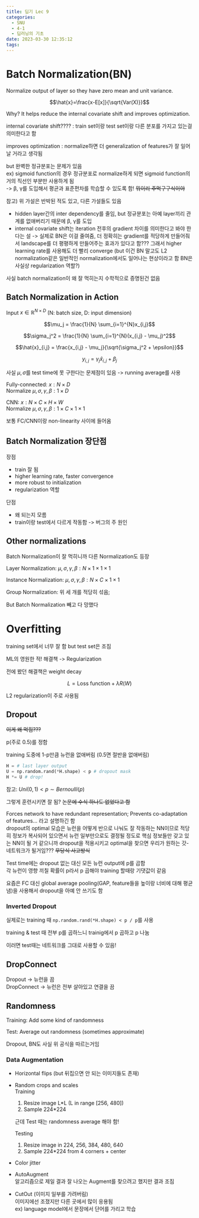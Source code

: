 ```yaml
---
title: 딥기 Lec 9
categories:
  - SNU
  - 4-1
  - 딥러닝의 기초
date: 2023-03-30 12:35:12
tags:
---
```


# Batch Normalization(BN)

Normalize output of layer so they have zero mean and unit variance.

$$\hat{x}=\frac{x-E[x]}{\sqrt{Var(X)}}$$

Why? It helps reduce the internal covariate shift and improves
optimization.

internal covariate shift????
: train set이랑 test set이랑 다른 분포를 가지고 있는걸 의미한다고 함

improves optimization
: normalize하면 더 generalization of features가 잘 일어날 거라고 생각됨

but 완벽한 정규분포는 문제가 있음  
ex) sigmoid function의 경우 정규분포로 normalize하게 되면 sigmoid function의 거의 직선인 부분만 사용하게 됨  
-> β, γ를 도입해서 평균과 표준편차를 학습할 수 있도록 함! ~~뭐이리 주먹구구식이야~~

참고) 위 가설은 반박된 적도 있고, 다른 가설들도 있음

- hidden layer간의 inter dependency를 줄임, but 정규분포는 아예 layer끼리 관계를 없애버리기 때문에 β, γ를 도입
- internal covariate shift는 iteration 전후의 gradient 차이를 의미한다고 봐야 한다는 설 -> 실제로 BN은 이걸 줄여줌, 더 정확히는 gradient를 적당하게 만들어줘서 landscape를 더 평평하게 만들어주는 효과가 있다고 함??? 그래서 higher learning rate를 사용해도 더 빨리 converge (but 이건 BN 말고도 L2 normalization같은 일반적인 normalization에서도 일어나는 현상이라고 함 BN은 사실상 regularization 역할?)

사실 batch normalization이 왜 잘 먹히는지 수학적으로 증명된건 없음

## Batch Normalization in Action

Input $x \in \mathbb{R}^{N \times D}$ (N: batch size, D: input dimension)

$$\mu_j = \frac{1}{N} \sum_{i=1}^{N}x_{i,j}$$

$$\sigma_j^2 = \frac{1}{N} \sum_{i=1}^{N}(x_{i,j} - \mu_j)^2$$

$$\hat{x}_{i,j} = \frac{x_{i,j} - \mu_j}{\sqrt{\sigma_j^2 + \epsilon}}$$

$$y_{i,j} = \gamma_j \hat{x}_{i,j} + \beta_j$$

사실 $\mu, \sigma$를 test time에 못 구한다는 문제점이 있음 -> running average를 사용

Fully-connected: $x: N \times D$  
Normalize $\mu, \sigma, \gamma, \beta: 1 \times D$

CNN: $x: N \times C \times H \times W$  
Normalize $\mu, \sigma, \gamma, \beta: 1 \times C \times 1 \times 1$

보통 FC/CNN이랑 non-linearity 사이에 들어옴

## Batch Normalization 장단점

장점

- train 잘 됨
- higher learning rate, faster convergence
- more robust to initialization
- regularization 역할

단점

- 왜 되는지 모름
- train이랑 test에서 다르게 작동함 -> 버그의 주 원인

## Other normalizations

Batch Normalization이 잘 먹히니까 다른 Normalization도 등장

Layer Normalization: $\mu, \sigma, \gamma, \beta: N \times 1 \times 1 \times 1$

Instance Normalization: $\mu, \sigma, \gamma, \beta: N \times C \times 1 \times 1$

Group Normalization: 위 세 개를 적당히 섞음;

But Batch Normalization 빼고 다 망했다

# Overfitting

training set에서 너무 잘 함 but test set은 조짐

ML의 영원한 적! 해결책 -> Regularization

전에 봤던 해결책은 weight decay

$$L = \text{Loss function} + \lambda R(W)$$

L2 regularization이 주로 사용됨

## Dropout

~~이게 왜 먹힘???~~

p(주로 0.5)를 정함

training 도중에 1-p만큼 뉴런을 없애버림 (0.5면 절반을 없애버림)

```python
H = # last layer output
U = np.random.rand(*H.shape) < p # dropout mask
H *= U # drop!
```

참고: $Uni(0,1) < p \sim Bernoulli(p)$

그렇게 훈련시키면 잘 됨? ~~논문에 수식 하나도 없었다고 함~~

Forces network to have redundant representation; Prevents co-adaptation of features... 라고 설명하긴 함  
dropout의 optimal 모습은 뉴런을 어떻게 반으로 나눠도 잘 작동하는 NN이므로 적당히 정보가 복사되어 있으면서 뉴런 일부만으로도 결정될 정도로 핵심 정보들만 갖고 있는 NN이 될 거 같으니까 dropout을 적용시키고 optimal을 찾으면 우리가 원하는 갓-네트워크가 될거임???
~~무당식 사고방식~~

Test time에는 dropout 없는 대신 모든 뉴런 output에 p를 곱함  
각 뉴런이 영향 끼칠 확률이 p라서 p 곱해야 training 할때랑 기댓값이 같음

요즘은 FC 대신 global average pooling(GAP, feature들을 높이랑 너비에 대해 평균냄)을 사용해서 dropout을 아예 안 쓰기도 함

### Inverted Dropout

실제로는 training 때 `np.random.rand(*H.shape) < p / p`를 사용

training & test 때 전부 p를 곱하느니 trainig에서 p 곱하고 p 나눔

이러면 test때는 네트워크를 그대로 사용할 수 있음!

## DropConnect

Dropout -> 뉴런을 끔  
DropConnect -> 뉴런은 전부 살아있고 연결을 끔

## Randomness

Training: Add some kind of randomness

Test: Average out randomness (sometimes approximate)

Dropout, BN도 사실 위 공식을 따르는거임

### Data Augmentation

- Horizontal flips (but 뒤집으면 안 되는 이미지들도 존재)
- Random crops and scales  
    Training
    1. Resize image L*L (L in range [256, 480])
    1. Sample 224*224

    근데 Test 때는 randomness average 해야 함!

    Testing
    1. Resize image in 224, 256, 384, 480, 640
    1. Sample 224*224 from 4 corners + center
- Color jitter
- AutoAugment  
    알고리즘으로 제일 결과 잘 나오는 Augment를 찾으려고 했지만 결과 조짐
- CutOut (이미지 일부를 가려버림)  
    이미지에선 조졌지만 다른 곳에서 많이 응용됨  
    ex) language model에서 문장에서 단어를 가리고 학습
